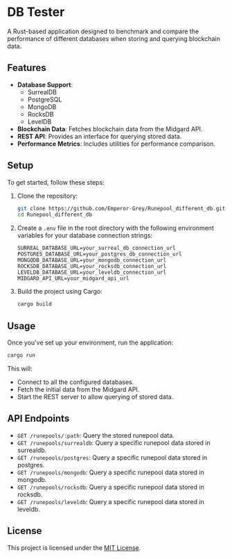 # DB Tester

A Rust-based application designed to benchmark and compare the performance of different databases when storing and querying blockchain data.

## Features

- **Database Support**:
  - SurrealDB
  - PostgreSQL
  - MongoDB
  - RocksDB
  - LevelDB
- **Blockchain Data**: Fetches blockchain data from the Midgard API.
- **REST API**: Provides an interface for querying stored data.
- **Performance Metrics**: Includes utilities for performance comparison.

## Setup

To get started, follow these steps:

1. Clone the repository:

   ```bash
   git clone https://github.com/Emperor-Grey/Runepool_different_db.git
   cd Runepool_different_db
   ```

2. Create a `.env` file in the root directory with the following environment variables for your database connection strings:

   ```env
   SURREAL_DATABASE_URL=your_surreal_db_connection_url
   POSTGRES_DATABASE_URL=your_postgres_db_connection_url
   MONGODB_DATABASE_URL=your_mongodb_connection_url
   ROCKSDB_DATABASE_URL=your_rocksdb_connection_url
   LEVELDB_DATABASE_URL=your_leveldb_connection_url
   MIDGARD_API_URL=your_midgard_api_url
   ```

3. Build the project using Cargo:

   ```bash
   cargo build
   ```

## Usage

Once you've set up your environment, run the application:

```bash
cargo run
```

This will:
- Connect to all the configured databases.
- Fetch the initial data from the Midgard API.
- Start the REST server to allow querying of stored data.

## API Endpoints

- `GET /runepools/:path`: Query the stored runepool data.
- `GET /runepools/surrealdb`: Query a specific runepool data stored in surrealdb.
- `GET /runepools/postgres`: Query a specific runepool data stored in postgres.
- `GET /runepools/mongodb`: Query a specific runepool data stored in mongodb.
- `GET /runepools/rocksdb`: Query a specific runepool data stored in rocksdb.
- `GET /runepools/leveldb`: Query a specific runepool data stored in leveldb.

## License

This project is licensed under the [MIT License](LICENSE).
